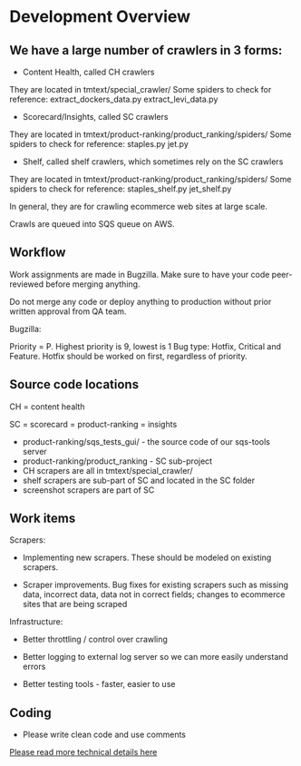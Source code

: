 # Development Overview

## We have a large number of crawlers in 3 forms:

* Content Health, called CH crawlers

They are located in tmtext/special_crawler/
Some spiders to check for reference:
extract_dockers_data.py
extract_levi_data.py

* Scorecard/Insights, called SC crawlers

They are located in tmtext/product-ranking/product_ranking/spiders/
Some spiders to check for reference:
staples.py
jet.py

* Shelf, called shelf crawlers, which sometimes rely on the SC crawlers

They are located in tmtext/product-ranking/product_ranking/spiders/
Some spiders to check for reference:
staples_shelf.py
jet_shelf.py

In general, they are for crawling ecommerce web sites at large scale. 

Crawls are queued into SQS queue on AWS.

## Workflow

Work assignments are made in Bugzilla. Make sure to have your code peer-reviewed before merging anything.

Do not merge any code or deploy anything to production without prior written approval from QA team.

Bugzilla:

Priority = P. Highest priority is 9, lowest is 1
Bug type: Hotfix, Critical and Feature. Hotfix should be worked on first, regardless of priority. 

## Source code locations

CH = content health

SC = scorecard = product-ranking = insights

* product-ranking/sqs_tests_gui/ - the source code of our sqs-tools server
* product-ranking/product_ranking - SC sub-project
* CH scrapers are all in tmtext/special_crawler/
* shelf scrapers are sub-part of SC and located in the SC folder
* screenshot scrapers are part of SC

## Work items

Scrapers:

* Implementing new scrapers. These should be modeled on existing scrapers.

* Scraper improvements. Bug fixes for existing scrapers such as missing data, incorrect data, data not in correct fields; changes to ecommerce sites that are being scraped

Infrastructure:

* Better throttling / control over crawling

* Better logging to external log server so we can more easily understand errors

* Better testing tools - faster, easier to use

## Coding

* Please write clean code and use comments

[Please read more technical details here](https://bitbucket.org/dfeinleib/tmtext/wiki/Product%20Spider%20Programming)